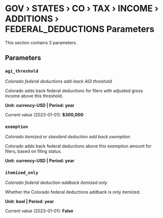 # GOV › STATES › CO › TAX › INCOME › ADDITIONS › FEDERAL_DEDUCTIONS Parameters

This section contains 3 parameters.

## Parameters

### `agi_threshold`
*Colorado federal deductions add-back AGI threshold*

Colorado adds back federal deductions for filers with adjusted gross income above this threshold.

**Unit: currency-USD | Period: year**

Current value (2023-01-01): **$300,000**


### `exemption`
*Colorado itemized or standard deduction add back exemption*

Colorado adds back federal deductions above this exemption amount for filers, based on filing status.

**Unit: currency-USD | Period: year**


### `itemized_only`
*Colorado federal deduction addback itemized only*

Whether the Colorado federal deductions addback is only itemized.

**Unit: bool | Period: year**

Current value (2023-01-01): **False**

